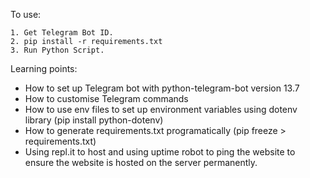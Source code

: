 To use:

```
1. Get Telegram Bot ID.
2. pip install -r requirements.txt
3. Run Python Script.
```

Learning points:

- How to set up Telegram bot with python-telegram-bot version 13.7
- How to customise Telegram commands
- How to use env files to set up environment variables using dotenv library (pip install python-dotenv)
- How to generate requirements.txt programatically (pip freeze > requirements.txt)
- Using repl.it to host and using uptime robot to ping the website to ensure the website is hosted on the server permanently.
